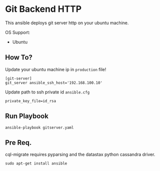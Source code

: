 Git Backend HTTP
===========

This ansible deploys git server http on your ubuntu machine.

OS Support:
- Ubuntu


How To?
-------------

Update your ubuntu machine ip in `production` file!

    [git-server]
    git_server ansible_ssh_host='192.168.100.10'
    
Update path to ssh private id `ansible.cfg`

    private_key_file=id_rsa

Run Playbook
-------

	ansible-playbook gitserver.yaml


Pre Req.
------------

cql-migrate requires pyparsing and the datastax python cassandra driver.

	sudo apt-get install ansible


